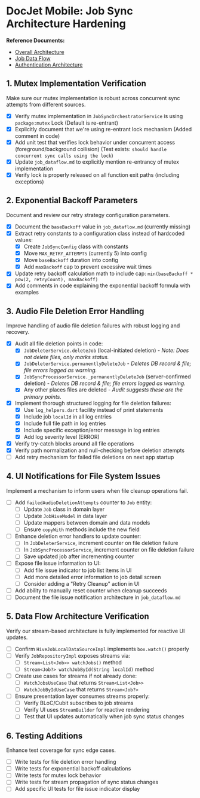 # DocJet Mobile: Job Sync Architecture Hardening

**Reference Documents:**
- [Overall Architecture](docs/current/architecture.md)
- [Job Data Flow](docs/current/job_dataflow.md)
- [Authentication Architecture](docs/current/auth_architecture.md)

## 1. Mutex Implementation Verification
Make sure our mutex implementation is robust across concurrent sync attempts from different sources.

- [X] Verify mutex implementation in `JobSyncOrchestratorService` is using `package:mutex` Lock (Default is re-entrant)
- [X] Explicitly document that we're using re-entrant lock mechanism (Added comment in code)
- [X] Add unit test that verifies lock behavior under concurrent access (foreground/background collision) (Test exists: `should handle concurrent sync calls using the lock`)
- [X] Update `job_dataflow.md` to explicitly mention re-entrancy of mutex implementation
- [X] Verify lock is properly released on all function exit paths (including exceptions)

## 2. Exponential Backoff Parameters
Document and review our retry strategy configuration parameters.

- [X] Document the `baseBackoff` value in `job_dataflow.md` (currently missing)
- [X] Extract retry constants to a configuration class instead of hardcoded values:
  - [X] Create `JobSyncConfig` class with constants
  - [X] Move `MAX_RETRY_ATTEMPTS` (currently 5) into config
  - [X] Move `baseBackoff` duration into config
  - [X] Add `maxBackoff` cap to prevent excessive wait times
- [X] Update retry backoff calculation math to include cap: `min(baseBackoff * pow(2, retryCount), maxBackoff)`
- [X] Add comments in code explaining the exponential backoff formula with examples

## 3. Audio File Deletion Error Handling
Improve handling of audio file deletion failures with robust logging and recovery.

- [X] Audit all file deletion points in code:
  - [X] `JobDeleterService.deleteJob` (local-initiated deletion) - *Note: Does not delete files, only marks status.*
  - [X] `JobDeleterService.permanentlyDeleteJob` - *Deletes DB record & file; file errors logged as warning.*
  - [X] `JobSyncProcessorService._permanentlyDeleteJob` (server-confirmed deletion) - *Deletes DB record & file; file errors logged as warning.*
  - [X] Any other places files are deleted - *Audit suggests these are the primary points.*
- [X] Implement thorough structured logging for file deletion failures:
  - [X] Use `log_helpers.dart` facility instead of print statements
  - [X] Include job `localId` in all log entries
  - [X] Include full file path in log entries
  - [X] Include specific exception/error message in log entries
  - [X] Add log severity level (ERROR)
- [X] Verify try-catch blocks around all file operations
- [X] Verify path normalization and null-checking before deletion attempts
- [ ] Add retry mechanism for failed file deletions on next app startup

## 4. UI Notifications for File System Issues
Implement a mechanism to inform users when file cleanup operations fail.

- [ ] Add `failedAudioDeletionAttempts` counter to `Job` entity:
  - [ ] Update `Job` class in domain layer
  - [ ] Update `JobHiveModel` in data layer
  - [ ] Update mappers between domain and data models
  - [ ] Ensure `copyWith` methods include the new field
- [ ] Enhance deletion error handlers to update counter:
  - [ ] In `JobDeleterService`, increment counter on file deletion failure
  - [ ] In `JobSyncProcessorService`, increment counter on file deletion failure
  - [ ] Save updated job after incrementing counter
- [ ] Expose file issue information to UI:
  - [ ] Add file issue indicator to job list items in UI
  - [ ] Add more detailed error information to job detail screen
  - [ ] Consider adding a "Retry Cleanup" action in UI
- [ ] Add ability to manually reset counter when cleanup succeeds
- [ ] Document the file issue notification architecture in `job_dataflow.md`

## 5. Data Flow Architecture Verification
Verify our stream-based architecture is fully implemented for reactive UI updates.

- [ ] Confirm `HiveJobLocalDataSourceImpl` implements `box.watch()` properly
- [ ] Verify `JobRepositoryImpl` exposes streams via:
  - [ ] `Stream<List<Job>> watchJobs()` method
  - [ ] `Stream<Job?> watchJobById(String localId)` method
- [ ] Create use cases for streams if not already done:
  - [ ] `WatchJobsUseCase` that returns `Stream<List<Job>>`
  - [ ] `WatchJobByIdUseCase` that returns `Stream<Job?>`
- [ ] Ensure presentation layer consumes streams properly:
  - [ ] Verify BLoC/Cubit subscribes to job streams
  - [ ] Verify UI uses `StreamBuilder` for reactive rendering
  - [ ] Test that UI updates automatically when job sync status changes

## 6. Testing Additions
Enhance test coverage for sync edge cases.

- [ ] Write tests for file deletion error handling
- [ ] Write tests for exponential backoff calculations
- [ ] Write tests for mutex lock behavior
- [ ] Write tests for stream propagation of sync status changes
- [ ] Add specific UI tests for file issue indicator display 